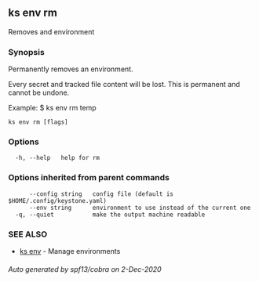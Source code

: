 ## ks env rm

Removes and environment

### Synopsis

Permanently removes an environment.

Every secret and tracked file content will be lost.
This is permanent and cannot be undone.

Example:
  $ ks env rm temp


```
ks env rm [flags]
```

### Options

```
  -h, --help   help for rm
```

### Options inherited from parent commands

```
      --config string   config file (default is $HOME/.config/keystone.yaml)
      --env string      environment to use instead of the current one
  -q, --quiet           make the output machine readable
```

### SEE ALSO

* [ks env](ks_env.md)	 - Manage environments

###### Auto generated by spf13/cobra on 2-Dec-2020
